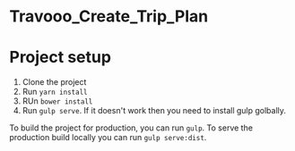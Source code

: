 # Travooo_Create_Trip_Plan

# Project setup

1. Clone the project
1. Run `yarn install`
1. RUn `bower install`
1. Run `gulp serve`. If it doesn't work then you need to install gulp golbally.


To build the project for production, you can run `gulp`. To serve the production build locally you can run `gulp serve:dist`.